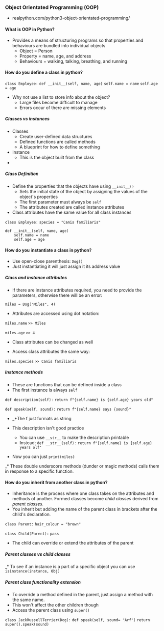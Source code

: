 
### Object Orientated Programming (OOP)

- realpython.com/python3-object-orientated-programming/

#### What is OOP in Python?

- Provides a means of structuring programs so that properties and behaviours are bundled into individual objects
	- Object = Person
	- Property = name, age, and address
	- Behaviours = walking, talking, breathing, and running
#### How do you define a class in python?

`class Employee:`
	`def __init__(self, name, age)`
		`self.name = name`
		`self.age = age`

- Why not use a list to store info about the object?
	- Large files become difficult to manage
	- Errors occur of there are missing elements


##### Classes vs instances

- Classes
	- Create user-defined data structures
	- Defined functions are called methods
	- A blueprint for how to define something
- Instance
	- This is the object built from the class
- 


##### Class Definition

- Define the properties that the objects have using `__init__()`
	- Sets the initial state of the object by assigning the values of the object's properties
	- The first parameter must always be `self`
	- The attributes created are called instance attributes
- Class attributes have the same value for all class instances

`class Employee:`
	`species = "Canis familiaris"`
	
	def __init__(self, name, age)
		self.name = name
		self.age = age


#### How do you instantiate a class in python?

- Use open-close parenthesis:
`Dog()`
- Just instantiating it will just assign it its address value

##### Class and instance attributes

- If there are instance attributes required, you need to provide the parameters, otherwise there will be an error:

`miles = Dog("Miles", 4)`

- Attributes are accessed using dot notation:

`miles.name`
`>> Miles`

`miles.age`
`>> 4`

- Class attributes can be changed as well

- Access class attributes the same way:

`miles.species`
`>> Canis familiaris`


##### Instance methods

- These are functions that can be defined inside a class
- The first instance is always `self`

`def description(self):`
	`return f"{self.name} is {self.age} years old"`

`def speak(self, sound):`
	`return f"{self.name} says {sound}"`

- _*The f just formats as string

- This description isn't good practice
	- You can use `__str__` to make the description printable
	- Instead:
`def __str__(self):`
	`return f"{self.name} is {self.age} years olf"`

- Now you can just `print(miles)` 




_* These double underscore methods (dunder or magic methods) calls them in response to a specific function.



#### How do you inherit from another class in python?

- Inheritance is the process where one class takes on the attributes and methods of another. Formed classes become *child classes* derived from *parent classes*.
- You inherit but adding the name of the parent class in brackets after the child's declaration.

`class Parent:`
	`hair_colour = "brown"`

`class Child(Parent):`
	`pass`

- The child can override or extend the attributes of the parent 

##### Parent classes vs child classes

_* To see if an instance is a part of a specific object you can use `isinstance(instance, Obj)`



##### Parent class functionality extension

- To override a method defined in the parent, just assign a method with the same name.
- This won't affect the other children though
- Access the parent class using `super()`

`class JackRussellTerrier(Dog):`
	`def speak(self, sound= "Arf")`
		`return super().speak(sound)`